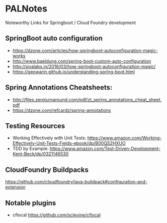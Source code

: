 # PALNotes
Noteworthy Links for Springboot / Cloud Foundry development

## SpringBoot auto configuration
* https://dzone.com/articles/how-springboot-autoconfiguration-magic-works
* http://www.baeldung.com/spring-boot-custom-auto-configuration
* http://sivalabs.in/2016/03/how-springboot-autoconfiguration-magic/
* https://geowarin.github.io/understanding-spring-boot.html

## Spring Annotations Cheatsheets:

* http://files.zeroturnaround.com/pdf/zt_spring_annotations_cheat_sheet.pdf
* https://dzone.com/refcardz/spring-annotations

## Testing Resources
* Working Effectively with Unit Tests: https://www.amazon.com/Working-Effectively-Unit-Tests-Fields-ebook/dp/B00QS2HXUO
* TDD by Example: https://www.amazon.com/Test-Driven-Development-Kent-Beck/dp/0321146530

## CloudFoundry Buildpacks
https://github.com/cloudfoundry/java-buildpack#configuration-and-extension


## Notable plugins

* cflocal https://github.com/sclevine/cflocal
